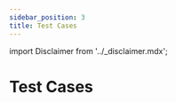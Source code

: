 ```yaml
---
sidebar_position: 3
title: Test Cases
---
```


import Disclaimer from '../\_disclaimer.mdx';

<Disclaimer />

# Test Cases
